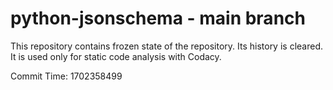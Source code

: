 # python-jsonschema - main branch

This repository contains frozen state of the repository.
Its history is cleared. It is used only for static code
analysis with Codacy.

Commit Time: 1702358499
